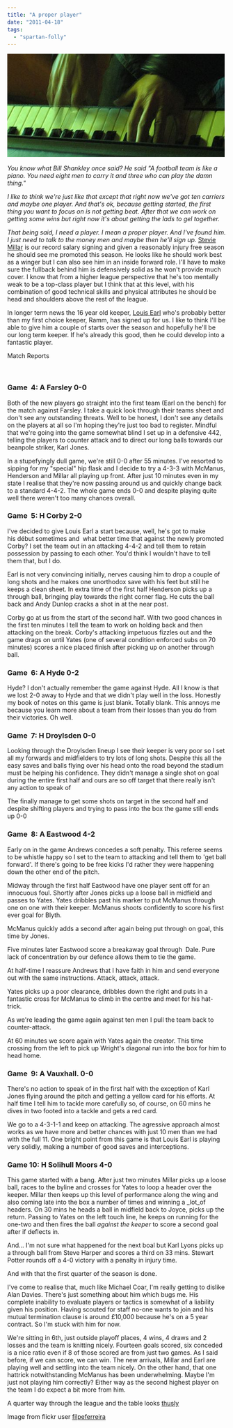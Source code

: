 ```yaml
---
title: "A proper player"
date: "2011-04-18"
tags: 
  - "spartan-folly"
---
```


[![](images/piano_web.jpg "piano_web")](http://spurious-logic.net/a-proper-player)

_You know what Bill Shankley once said? He said "A football team is like a piano. You need eight men to carry it and three who can play the damn thing."_

_I like to think we're just like that except that right now we've got ten carriers and maybe one player. And that's ok, because getting started, the first thing you want to focus on is not getting beat. After that we can work on getting some wins but right now it's about getting the lads to gel together._

_That being said, I need a player. I mean a proper player. And I've found him. I just need to talk to the money men and maybe then he'll sign up._ [Stevie Millar](http://spurious-logic.net/wp-content/uploads/2011/04/stevie_millar_001.jpg) is our record salary signing and given a reasonably injury free season he should see me promoted this season. He looks like he should work best as a winger but I can also see him in an inside forward role. I'll have to make sure the fullback behind him is defensively solid as he won't provide much cover. I know that from a higher league perspective that he's too mentally weak to be a top-class player but I think that at this level, with his combination of good technical skills and physical attributes he should be head and shoulders above the rest of the league.

In longer term news the 16 year old keeper, [Louis Earl](http://spurious-logic.net/wp-content/uploads/2011/04/louis_earl001.jpg) who's probably better than my first choice keeper, Ramm, has signed up for us. I like to think I'll be able to give him a couple of starts over the season and hopefully he'll be our long term keeper. If he's already this good, then he could develop into a fantastic player.

Match Reports

 

### Game  4: A Farsley 0-0

Both of the new players go straight into the first team (Earl on the bench) for the match against Farsley. I take a quick look through their teams sheet and don't see any outstanding threats. Well to be honest, I don't see any details on the players at all so I'm hoping they're just too bad to register. Mindful that we're going into the game somewhat blind I set up in a defensive 442, telling the players to counter attack and to direct our long balls towards our beanpole striker, Karl Jones.

In a stupefyingly dull game, we're still 0-0 after 55 minutes. I've resorted to sipping for my "special" hip flask and I decide to try a 4-3-3 with McManus, Henderson and Millar all playing up front. After just 10 minutes even in my state I realise that they're now passing around us and quickly change back to a standard 4-4-2. The whole game ends 0-0 and despite playing quite well there weren't too many chances overall.

### Game  5: H Corby 2-0

I've decided to give Louis Earl a start because, well, he's got to make his début sometimes and  what better time that against the newly promoted Corby? I set the team out in an attacking 4-4-2 and tell them to retain possession by passing to each other. You'd think I wouldn't have to tell them that, but I do.

Earl is not very convincing initially, nerves causing him to drop a couple of long shots and he makes one unorthodox save with his feet but still he keeps a clean sheet. In extra time of the first half Henderson picks up a through ball, bringing play towards the right corner flag. He cuts the ball back and Andy Dunlop cracks a shot in at the near post.

Corby go at us from the start of the second half. With two good chances in the first ten minutes I tell the team to work on holding back and then attacking on the break. Corby's attacking impetuous fizzles out and the game drags on until Yates (one of several condition enforced subs on 70 minutes) scores a nice placed finish after picking up on another through ball.

### Game  6: A Hyde 0-2

Hyde? I don't actually remember the game against Hyde. All I know is that we lost 2-0 away to Hyde and that we didn't play well in the loss. Honestly my book of notes on this game is just blank. Totally blank. This annoys me because you learn more about a team from their losses than you do from their victories. Oh well.

### Game  7: H Droylsden 0-0

Looking through the Droylsden lineup I see their keeper is very poor so I set all my forwards and midfielders to try lots of long shots. Despite this all the easy saves and balls flying over his head onto the road beyond the stadium must be helping his confidence. They didn't manage a single shot on goal during the entire first half and ours are so off target that there really isn't any action to speak of

The finally manage to get some shots on target in the second half and despite shifting players and trying to pass into the box the game still ends up 0-0

### Game  8: A Eastwood 4-2

Early on in the game Andrews concedes a soft penalty. This referee seems to be whistle happy so I set to the team to attacking and tell them to 'get ball forward'. If there's going to be free kicks I'd rather they were happening down the other end of the pitch.

Midway through the first half Eastwood have one player sent off for an innocuous foul. Shortly after Jones picks up a loose ball in midfield and passes to Yates. Yates dribbles past his marker to put McManus through one on one with their keeper. McManus shoots confidently to score his first ever goal for Blyth.

McManus quickly adds a second after again being put through on goal, this time by Jones.

Five minutes later Eastwood score a breakaway goal through  Dale. Pure lack of concentration by our defence allows them to tie the game.

At half-time I reassure Andrews that I have faith in him and send everyone out with the same instructions. Attack, attack, attack.

Yates picks up a poor clearance, dribbles down the right and puts in a fantastic cross for McManus to climb in the centre and meet for his hat-trick.

As we're leading the game again against ten men I pull the team back to counter-attack.

At 60 minutes we score again with Yates again the creator. This time crossing from the left to pick up Wright's diagonal run into the box for him to head home.

### Game  9: A Vauxhall. 0-0

There's no action to speak of in the first half with the exception of Karl Jones flying around the pitch and getting a yellow card for his efforts. At half time I tell him to tackle more carefully so, of course, on 60 mins he dives in two footed into a tackle and gets a red card.

We go to a 4-3-1-1 and keep on attacking. The agressive approach almost works as we have more and better chances with just 10 men than we had with the full 11. One bright point from this game is that Louis Earl is playing very solidly, making a number of good saves and interceptions.

### Game 10: H Solihull Moors 4-0

This game started with a bang. After just two minutes Millar picks up a loose ball, races to the byline and crosses for Yates to loop a header over the keeper. Millar then keeps up this level of performance along the wing and also coming late into the box a number of times and winning a _lot_of headers. On 30 mins he heads a ball in midfield back to Joyce, picks up the return. Passing to Yates on the left touch line, he keeps on running for the one-two and then fires the ball _against the keeper_ to score a second goal after if deflects in.

And... I'm not sure what happened for the next boal but Karl Lyons picks up a through ball from Steve Harper and scores a third on 33 mins. Stewart Potter rounds off a 4-0 victory with a penalty in injury time.

And with that the first quarter of the season is done.

I've come to realise that, much like Michael Coar, I'm really getting to dislike Alan Davies. There's just something about him which bugs me. His complete inability to evaluate players or tactics is somewhat of a liability given his position. Having scouted for staff no-one wants to join and his mutual termination clause is around £10,000 because he's on a 5 year contract. So I'm stuck with him for now.

We're sitting in 6th, just outside playoff places, 4 wins, 4 draws and 2 losses and the team is knitting nicely. Fourteen goals scored, six conceded is a nice ratio even if 8 of those scored are from just two games. As I said before, if we can score, we can win. The new arrivals, Millar and Earl are playing well and settling into the team nicely. On the other hand, that one hattrick notwithstanding McManus has been underwhelming. Maybe I'm just not playing him correctly? Either way as the second highest player on the team I do expect a bit more from him.

A quarter way through the league and the table looks [thusly](http://spurious-logic.net/wp-content/uploads/2011/04/league_table_q1_2009.jpg)

Image from flickr user [filpeferreira](http://www.flickr.com/photos/filipe93/)
